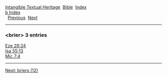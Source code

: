[Intangible Textual Heritage](../../index)  [Bible](../index) 
[Index](index)   
[b Index](_b_)  
  [Previous](c01695)  [Next](c01697) 

------------------------------------------------------------------------

### &lt;brier&gt; 3 entries

[Eze 28:24](../kjv/eze028.htm#024)  
[Isa 55:13](../kjv/isa055.htm#013)  
[Mic 7:4](../kjv/mic007.htm#004)  

------------------------------------------------------------------------

[Next: briers (12)](c01697)
